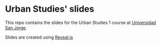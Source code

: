 # Urban Studies' slides

This repo contains the slides for the Urban Studies 1 course at [Universidad San Jorge](http://usj.es).

Slides are created using [Reveal.js](http://revealjs.com/)

